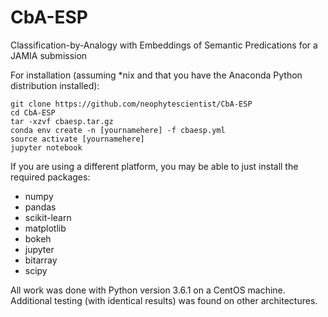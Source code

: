 # CbA-ESP
Classification-by-Analogy with Embeddings of Semantic Predications for a JAMIA submission

For installation (assuming \*nix and that you have the Anaconda Python distribution installed):
```
git clone https://github.com/neophytescientist/CbA-ESP
cd CbA-ESP
tar -xzvf cbaesp.tar.gz
conda env create -n [yournamehere] -f cbaesp.yml
source activate [yournamehere]
jupyter notebook
```

If you are using a different platform, you may be able to just install the required packages:
* numpy 
* pandas 
* scikit-learn 
* matplotlib 
* bokeh 
* jupyter 
* bitarray 
* scipy

All work was done with Python version 3.6.1 on a CentOS machine. Additional testing (with identical results) was found on other architectures.

